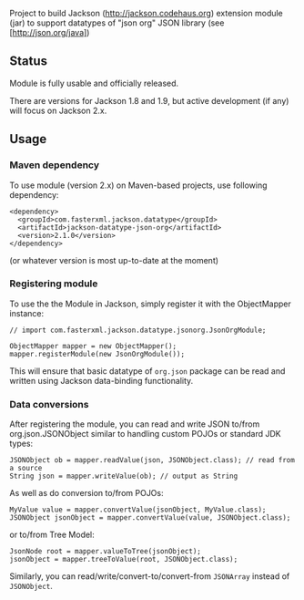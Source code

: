 Project to build Jackson (http://jackson.codehaus.org) extension module (jar) to support datatypes of "json org" JSON library (see [http://json.org/java])

## Status

Module is fully usable and officially released.

There are versions for Jackson 1.8 and 1.9, but active development (if any) will focus on Jackson 2.x.

## Usage

### Maven dependency

To use module (version 2.x) on Maven-based projects, use following dependency:

    <dependency>
      <groupId>com.fasterxml.jackson.datatype</groupId>
      <artifactId>jackson-datatype-json-org</artifactId>
      <version>2.1.0</version>
    </dependency>

(or whatever version is most up-to-date at the moment)

### Registering module

To use the the Module in Jackson, simply register it with the ObjectMapper instance:

    // import com.fasterxml.jackson.datatype.jsonorg.JsonOrgModule;

    ObjectMapper mapper = new ObjectMapper();
    mapper.registerModule(new JsonOrgModule());

This will ensure that basic datatype of `org.json` package can be read and written using Jackson data-binding functionality.

### Data conversions

After registering the module, you can read and write JSON to/from org.json.JSONObject similar to handling custom POJOs or standard JDK types:

    JSONObject ob = mapper.readValue(json, JSONObject.class); // read from a source
    String json = mapper.writeValue(ob); // output as String

As well as do conversion to/from POJOs:

    MyValue value = mapper.convertValue(jsonObject, MyValue.class);
    JSONObject jsonObject = mapper.convertValue(value, JSONObject.class);

or to/from Tree Model:

    JsonNode root = mapper.valueToTree(jsonObject);
    jsonObject = mapper.treeToValue(root, JSONObject.class);

Similarly, you can read/write/convert-to/convert-from `JSONArray` instead of `JSONObject`.
